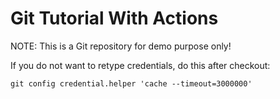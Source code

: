 # Git Tutorial With Actions

NOTE: This is a Git repository for demo purpose only!


If you do not want to retype credentials, do this after checkout:

	git config credential.helper 'cache --timeout=3000000'
	
